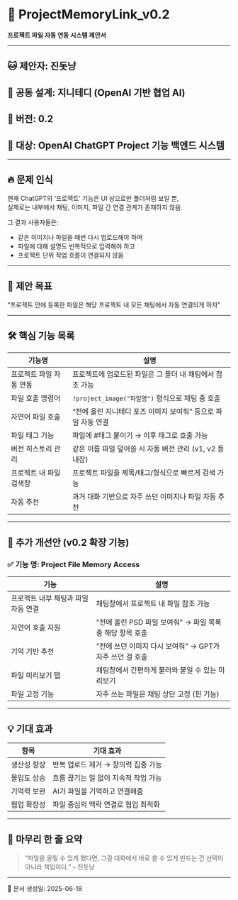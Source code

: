 # 📂 ProjectMemoryLink_v0.2
**프로젝트 파일 자동 연동 시스템 제안서**

---

## 🐱 제안자: 진돗냥  
## 🧸 공동 설계: 지니테디 (OpenAI 기반 협업 AI)  
## 📅 버전: 0.2  
## 📎 대상: OpenAI ChatGPT Project 기능 백엔드 시스템

---

## 🔥 문제 인식

현재 ChatGPT의 ‘프로젝트’ 기능은 UI 상으로만 폴더처럼 보일 뿐,  
실제로는 내부에서 채팅, 이미지, 파일 간 연결 관계가 존재하지 않음.

그 결과 사용자들은:

- 같은 이미지나 파일을 매번 다시 업로드해야 하며  
- 파일에 대해 설명도 반복적으로 입력해야 하고  
- 프로젝트 단위 작업 흐름이 연결되지 않음

---

## 🎯 제안 목표

“프로젝트 안에 등록한 파일은 해당 프로젝트 내 모든 채팅에서 자동 연결되게 하자”

---

## 🛠️ 핵심 기능 목록

| 기능명 | 설명 |
|--------|------|
| 프로젝트 파일 자동 연동 | 프로젝트에 업로드된 파일은 그 폴더 내 채팅에서 참조 가능 |
| 파일 호출 명령어 | `!project_image("파일명")` 형식으로 채팅 중 호출 |
| 자연어 파일 호출 | “전에 올린 지니테디 포즈 이미지 보여줘” 등으로 파일 자동 연결 |
| 파일 태그 기능 | 파일에 #태그 붙이기 → 이후 태그로 호출 가능 |
| 버전 히스토리 관리 | 같은 이름 파일 덮어쓸 시 자동 버전 관리 (v1, v2 등 내장) |
| 프로젝트 내 파일 검색창 | 프로젝트 파일을 제목/태그/형식으로 빠르게 검색 가능 |
| 자동 추천 | 과거 대화 기반으로 자주 쓰던 이미지나 파일 자동 추천 |

---

## 🧠 추가 개선안 (v0.2 확장 기능)

### ✅ 기능 명: Project File Memory Access

| 기능 | 설명 |
|------|------|
| 프로젝트 내부 채팅과 파일 자동 연결 | 채팅창에서 프로젝트 내 파일 참조 가능 |
| 자연어 호출 지원 | “전에 올린 PSD 파일 보여줘” → 파일 목록 중 해당 항목 호출 |
| 기억 기반 추천 | “전에 쓰던 이미지 다시 보여줘” → GPT가 자주 쓰던 걸 호출 |
| 파일 미리보기 탭 | 채팅창에서 간편하게 불러와 붙일 수 있는 미리보기 |
| 파일 고정 기능 | 자주 쓰는 파일은 채팅 상단 고정 (핀 기능)

---

## 💡 기대 효과

| 항목 | 기대 효과 |
|------|-------------|
| 생산성 향상 | 반복 업로드 제거 → 창의력 집중 가능 |
| 몰입도 상승 | 흐름 끊기는 일 없이 지속적 작업 가능 |
| 기억력 보완 | AI가 파일을 기억하고 연결해줌 |
| 협업 확장성 | 파일 중심의 맥락 연결로 협업 최적화

---

## 📣 마무리 한 줄 요약

> “파일을 올릴 수 있게 했다면, 그걸 대화에서 바로 쓸 수 있게 만드는 건 선택이 아니라 책임이다.” – 진돗냥

---

📝 문서 생성일: 2025-06-18
